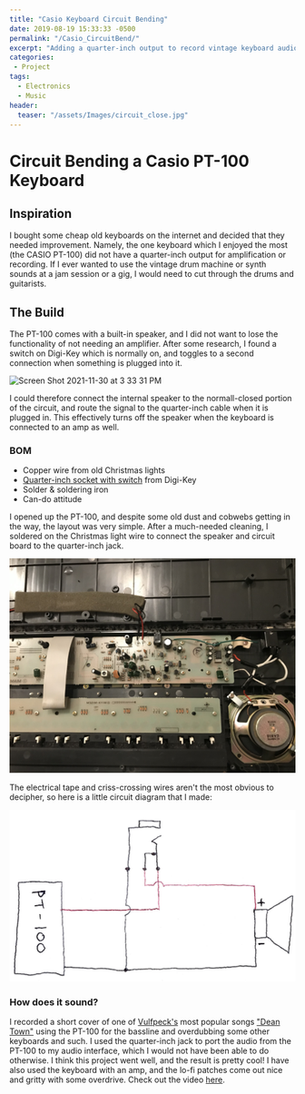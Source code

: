 ```yaml
---
title: "Casio Keyboard Circuit Bending"
date: 2019-08-19 15:33:33 -0500
permalink: "/Casio_CircuitBend/"
excerpt: "Adding a quarter-inch output to record vintage keyboard audio."
categories:
 - Project
tags:
  - Electronics
  - Music
header:
  teaser: "/assets/Images/circuit_close.jpg"
---
```


# Circuit Bending a Casio PT-100 Keyboard
## Inspiration
I bought some cheap old keyboards on the internet and decided that they needed improvement. Namely, the one keyboard which I enjoyed the most (the CASIO PT-100) did not have a quarter-inch output for amplification or recording. If I ever wanted to use the vintage drum machine or synth sounds at a jam session or a gig, I would need to cut through the drums and guitarists. 

## The Build
The PT-100 comes with a built-in speaker, and I did not want to lose the functionality of not needing an amplifier. After some research, I found a switch on Digi-Key which is normally on, and toggles to a second connection when something is plugged into it. 

![Screen Shot 2021-11-30 at 3 33 31 PM](https://user-images.githubusercontent.com/79180847/144123811-23fb9c5e-b683-4a17-8681-c8742b209303.png)

I could therefore connect the internal speaker to the normall-closed portion of the circuit, and route the signal to the quarter-inch cable when it is plugged in. This effectively turns off the speaker when the keyboard is connected to an amp as well. 

### BOM
- Copper wire from old Christmas lights
- [Quarter-inch socket with switch](https://www.digikey.com/en/products/detail/switchcraft-inc/112AX/1217815) from Digi-Key
- Solder & soldering iron
- Can-do attitude

I opened up the PT-100, and despite some old dust and cobwebs getting in the way, the layout was very simple. After a much-needed cleaning, I soldered on the Christmas light wire to connect the speaker and circuit board to the quarter-inch jack. 

![open](/assets/Images/circtuit_far.jpg)


The electrical tape and criss-crossing wires aren't the most obvious to decipher, so here is a little circuit diagram that I made:


![circuitdiagram](/assets/Images/diagram_circuit.png)


### How does it sound? 
I recorded a short cover of one of [Vulfpeck's](https://vulfpeck.com/) most popular songs ["Dean Town"](https://www.youtube.com/watch?v=rhxQoDlt2AU) using the PT-100 for the bassline and overdubbing some other keyboards and such. I used the quarter-inch jack to port the audio from the PT-100 to my audio interface, which I would not have been able to do otherwise. I think this project went well, and the result is pretty cool! I have also used the keyboard with an amp, and the lo-fi patches come out nice and gritty with some overdrive. Check out the video [here](https://www.instagram.com/p/CEvLcTAB-RQ/).

